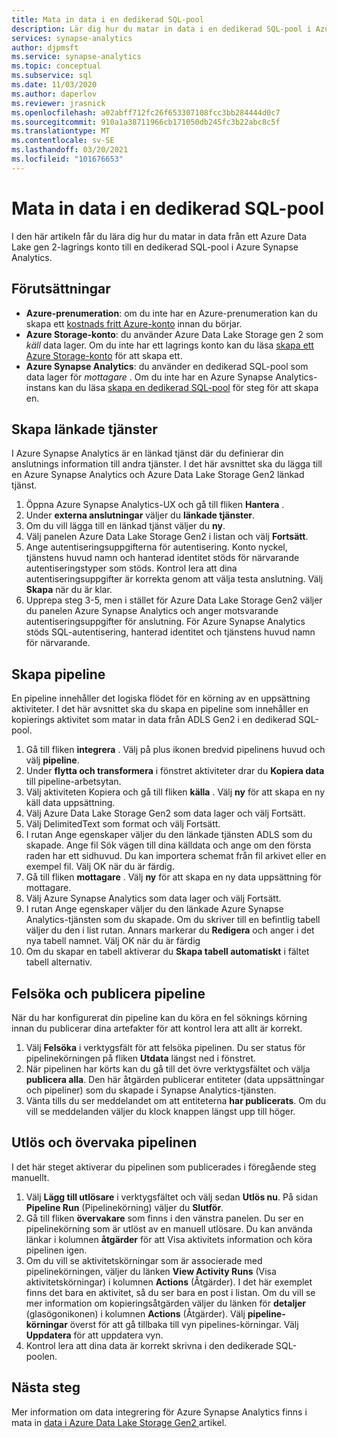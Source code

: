 ```yaml
---
title: Mata in data i en dedikerad SQL-pool
description: Lär dig hur du matar in data i en dedikerad SQL-pool i Azure Synapse Analytics
services: synapse-analytics
author: djpmsft
ms.service: synapse-analytics
ms.topic: conceptual
ms.subservice: sql
ms.date: 11/03/2020
ms.author: daperlov
ms.reviewer: jrasnick
ms.openlocfilehash: a02abff712fc26f653307108fcc3bb284444d0c7
ms.sourcegitcommit: 910a1a38711966cb171050db245fc3b22abc8c5f
ms.translationtype: MT
ms.contentlocale: sv-SE
ms.lasthandoff: 03/20/2021
ms.locfileid: "101676653"
---
```

# <a name="ingest-data-into-a-dedicated-sql-pool"></a>Mata in data i en dedikerad SQL-pool

I den här artikeln får du lära dig hur du matar in data från ett Azure Data Lake gen 2-lagrings konto till en dedikerad SQL-pool i Azure Synapse Analytics.

## <a name="prerequisites"></a>Förutsättningar

* **Azure-prenumeration**: om du inte har en Azure-prenumeration kan du skapa ett [kostnads fritt Azure-konto](https://azure.microsoft.com/free/) innan du börjar.
* **Azure Storage-konto**: du använder Azure Data Lake Storage gen 2 som *käll* data lager. Om du inte har ett lagrings konto kan du läsa [skapa ett Azure Storage-konto](../../storage/common/storage-account-create.md) för att skapa ett.
* **Azure Synapse Analytics**: du använder en dedikerad SQL-pool som data lager för *mottagare* . Om du inte har en Azure Synapse Analytics-instans kan du läsa [skapa en dedikerad SQL-pool](../../azure-sql/database/single-database-create-quickstart.md?toc=/azure/synapse-analytics/toc.json&bc=/azure/synapse-analytics/breadcrumb/toc.json) för steg för att skapa en.

## <a name="create-linked-services"></a>Skapa länkade tjänster

I Azure Synapse Analytics är en länkad tjänst där du definierar din anslutnings information till andra tjänster. I det här avsnittet ska du lägga till en Azure Synapse Analytics och Azure Data Lake Storage Gen2 länkad tjänst.

1. Öppna Azure Synapse Analytics-UX och gå till fliken **Hantera** .
1. Under **externa anslutningar** väljer du **länkade tjänster**.
1. Om du vill lägga till en länkad tjänst väljer du **ny**.
1. Välj panelen Azure Data Lake Storage Gen2 i listan och välj **Fortsätt**.
1. Ange autentiseringsuppgifterna för autentisering. Konto nyckel, tjänstens huvud namn och hanterad identitet stöds för närvarande autentiseringstyper som stöds. Kontrol lera att dina autentiseringsuppgifter är korrekta genom att välja testa anslutning. Välj **Skapa** när du är klar.
1. Upprepa steg 3-5, men i stället för Azure Data Lake Storage Gen2 väljer du panelen Azure Synapse Analytics och anger motsvarande autentiseringsuppgifter för anslutning. För Azure Synapse Analytics stöds SQL-autentisering, hanterad identitet och tjänstens huvud namn för närvarande.

## <a name="create-pipeline"></a>Skapa pipeline

En pipeline innehåller det logiska flödet för en körning av en uppsättning aktiviteter. I det här avsnittet ska du skapa en pipeline som innehåller en kopierings aktivitet som matar in data från ADLS Gen2 i en dedikerad SQL-pool.

1. Gå till fliken **integrera** . Välj på plus ikonen bredvid pipelinens huvud och välj **pipeline**.
1. Under **flytta och transformera** i fönstret aktiviteter drar du **Kopiera data** till pipeline-arbetsytan.
1. Välj aktiviteten Kopiera och gå till fliken **källa** . Välj **ny** för att skapa en ny käll data uppsättning.
1. Välj Azure Data Lake Storage Gen2 som data lager och välj Fortsätt.
1. Välj DelimitedText som format och välj Fortsätt.
1. I rutan Ange egenskaper väljer du den länkade tjänsten ADLS som du skapade. Ange fil Sök vägen till dina källdata och ange om den första raden har ett sidhuvud. Du kan importera schemat från fil arkivet eller en exempel fil. Välj OK när du är färdig.
1. Gå till fliken **mottagare** . Välj **ny** för att skapa en ny data uppsättning för mottagare.
1. Välj Azure Synapse Analytics som data lager och välj Fortsätt.
1. I rutan Ange egenskaper väljer du den länkade Azure Synapse Analytics-tjänsten som du skapade. Om du skriver till en befintlig tabell väljer du den i list rutan. Annars markerar du **Redigera** och anger i det nya tabell namnet. Välj OK när du är färdig
1. Om du skapar en tabell aktiverar du **Skapa tabell automatiskt** i fältet tabell alternativ.

## <a name="debug-and-publish-pipeline"></a>Felsöka och publicera pipeline

När du har konfigurerat din pipeline kan du köra en fel söknings körning innan du publicerar dina artefakter för att kontrol lera att allt är korrekt.

1. Välj **Felsöka** i verktygsfält för att felsöka pipelinen. Du ser status för pipelinekörningen på fliken **Utdata** längst ned i fönstret. 
1. När pipelinen har körts kan du gå till det övre verktygsfältet och välja **publicera alla**. Den här åtgärden publicerar entiteter (data uppsättningar och pipeliner) som du skapade i Synapse Analytics-tjänsten.
1. Vänta tills du ser meddelandet om att entiteterna **har publicerats**. Om du vill se meddelanden väljer du klock knappen längst upp till höger. 


## <a name="trigger-and-monitor-the-pipeline"></a>Utlös och övervaka pipelinen

I det här steget aktiverar du pipelinen som publicerades i föregående steg manuellt. 

1. Välj **Lägg till utlösare** i verktygsfältet och välj sedan **Utlös nu**. På sidan **Pipeline Run** (Pipelinekörning) väljer du **Slutför**.  
1. Gå till fliken **övervakare** som finns i den vänstra panelen. Du ser en pipelinekörning som är utlöst av en manuell utlösare. Du kan använda länkar i kolumnen **åtgärder** för att Visa aktivitets information och köra pipelinen igen.
1. Om du vill se aktivitetskörningar som är associerade med pipelinekörningen, väljer du länken **View Activity Runs** (Visa aktivitetskörningar) i kolumnen **Actions** (Åtgärder). I det här exemplet finns det bara en aktivitet, så du ser bara en post i listan. Om du vill se mer information om kopieringsåtgärden väljer du länken för **detaljer** (glasögonikonen) i kolumnen **Actions** (Åtgärder). Välj **pipeline-körningar** överst för att gå tillbaka till vyn pipelines-körningar. Välj **Uppdatera** för att uppdatera vyn.
1. Kontrol lera att dina data är korrekt skrivna i den dedikerade SQL-poolen.


## <a name="next-steps"></a>Nästa steg

Mer information om data integrering för Azure Synapse Analytics finns i mata in [data i Azure Data Lake Storage Gen2 ](data-integration-data-lake.md) artikel.